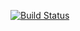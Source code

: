 [![Build Status](https://travis-ci.org/riqra/hierarchy-parser.svg?branch=master)](https://travis-ci.org/riqra/hierarchy-parser)
